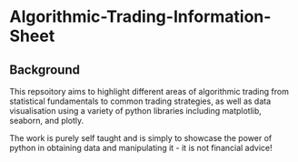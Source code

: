 # Algorithmic-Trading-Information-Sheet
## Background
This repsoitory aims to highlight different areas of algorithmic trading from statistical fundamentals to common trading strategies, as well as data visualisation using a variety of python libraries including matplotlib, seaborn, and plotly. 

The work is purely self taught and is simply to showcase the power of python in obtaining data and manipulating it - it is not financial advice!
